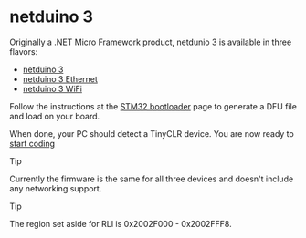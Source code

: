 # netduino 3

Originally a .NET Micro Framework product, netdunio 3 is available in three flavors:

- [netduino 3](http://www.netduino.com/netduino3/specs.htm)
- [netduino 3 Ethernet](http://www.netduino.com/netduino3ethernet/specs.htm)
- [netduino 3 WiFi](http://www.netduino.com/netduino3wifi/specs.htm)



Follow the instructions at the [STM32 bootloader](http://docs.ghielectronics.com/hardware/stm32_bootloader.html) page to generate a DFU file and load on your board.

When done, your PC should detect a TinyCLR device. You are now ready to [start coding](http://docs.ghielectronics.com/tinyclr/tutorials/intro.html)

> [!Tip]
> Currently the firmware is the same for all three devices and doesn't include any networking support.

> [!Tip]
>The region set aside for RLI is 0x2002F000 - 0x2002FFF8.